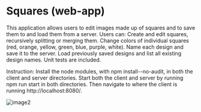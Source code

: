 # Squares (web-app)

This application allows users to edit images made up of squares and to save them to and load them from a server. Users can: Create and edit squares, recursively splitting or merging them. Change colors of individual squares (red, orange, yellow, green, blue, purple, white). Name each design and save it to the server. Load previously saved designs and list all existing design names. Unit tests are included.

Instruction: Install the node modules, with npm install--no-audit, in both the client and server directories. Start both the client and server by running npm run start in both directories. Then navigate to where the client is running http://localhost:8080/. 



![image2](https://github.com/user-attachments/assets/7c34de21-a201-4a10-9048-65cd04cdbb43)

